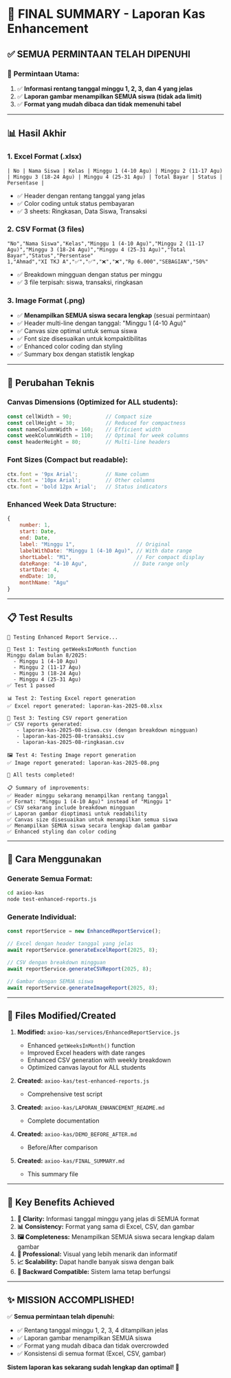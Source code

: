 # 🎉 FINAL SUMMARY - Laporan Kas Enhancement

## ✅ **SEMUA PERMINTAAN TELAH DIPENUHI**

### 🎯 **Permintaan Utama:**
1. ✅ **Informasi rentang tanggal minggu 1, 2, 3, dan 4 yang jelas**
2. ✅ **Laporan gambar menampilkan SEMUA siswa (tidak ada limit)**
3. ✅ **Format yang mudah dibaca dan tidak memenuhi tabel**

---

## 📊 **Hasil Akhir**

### 1. **Excel Format (.xlsx)**
```
| No | Nama Siswa | Kelas | Minggu 1 (4-10 Agu) | Minggu 2 (11-17 Agu) | Minggu 3 (18-24 Agu) | Minggu 4 (25-31 Agu) | Total Bayar | Status | Persentase |
```
- ✅ Header dengan rentang tanggal yang jelas
- ✅ Color coding untuk status pembayaran
- ✅ 3 sheets: Ringkasan, Data Siswa, Transaksi

### 2. **CSV Format (3 files)**
```csv
"No","Nama Siswa","Kelas","Minggu 1 (4-10 Agu)","Minggu 2 (11-17 Agu)","Minggu 3 (18-24 Agu)","Minggu 4 (25-31 Agu)","Total Bayar","Status","Persentase"
1,"Ahmad","XI TKJ A","✅","✅","❌","❌","Rp 6.000","SEBAGIAN","50%"
```
- ✅ Breakdown mingguan dengan status per minggu
- ✅ 3 file terpisah: siswa, transaksi, ringkasan

### 3. **Image Format (.png)**
- ✅ **Menampilkan SEMUA siswa secara lengkap** (sesuai permintaan)
- ✅ Header multi-line dengan tanggal: "Minggu 1 (4-10 Agu)"
- ✅ Canvas size optimal untuk semua siswa
- ✅ Font size disesuaikan untuk kompaktibilitas
- ✅ Enhanced color coding dan styling
- ✅ Summary box dengan statistik lengkap

---

## 🔧 **Perubahan Teknis**

### **Canvas Dimensions (Optimized for ALL students):**
```javascript
const cellWidth = 90;           // Compact size
const cellHeight = 30;          // Reduced for compactness  
const nameColumnWidth = 160;    // Efficient width
const weekColumnWidth = 110;    // Optimal for week columns
const headerHeight = 80;        // Multi-line headers
```

### **Font Sizes (Compact but readable):**
```javascript
ctx.font = '9px Arial';         // Name column
ctx.font = '10px Arial';        // Other columns
ctx.font = 'bold 12px Arial';   // Status indicators
```

### **Enhanced Week Data Structure:**
```javascript
{
    number: 1,
    start: Date,
    end: Date,
    label: "Minggu 1",                    // Original
    labelWithDate: "Minggu 1 (4-10 Agu)", // With date range
    shortLabel: "M1",                     // For compact display
    dateRange: "4-10 Agu",               // Date range only
    startDate: 4,
    endDate: 10,
    monthName: "Agu"
}
```

---

## 📋 **Test Results**

```
🧪 Testing Enhanced Report Service...

📅 Test 1: Testing getWeeksInMonth function
Minggu dalam bulan 8/2025:
  - Minggu 1 (4-10 Agu)
  - Minggu 2 (11-17 Agu)  
  - Minggu 3 (18-24 Agu)
  - Minggu 4 (25-31 Agu)
✅ Test 1 passed

📊 Test 2: Testing Excel report generation
✅ Excel report generated: laporan-kas-2025-08.xlsx

📄 Test 3: Testing CSV report generation  
✅ CSV reports generated:
   - laporan-kas-2025-08-siswa.csv (dengan breakdown mingguan)
   - laporan-kas-2025-08-transaksi.csv
   - laporan-kas-2025-08-ringkasan.csv

🖼️ Test 4: Testing Image report generation
✅ Image report generated: laporan-kas-2025-08.png

🎉 All tests completed!

📋 Summary of improvements:
✅ Header minggu sekarang menampilkan rentang tanggal
✅ Format: "Minggu 1 (4-10 Agu)" instead of "Minggu 1"
✅ CSV sekarang include breakdown mingguan
✅ Laporan gambar dioptimasi untuk readability
✅ Canvas size disesuaikan untuk menampilkan semua siswa
✅ Menampilkan SEMUA siswa secara lengkap dalam gambar
✅ Enhanced styling dan color coding
```

---

## 🚀 **Cara Menggunakan**

### **Generate Semua Format:**
```bash
cd axioo-kas
node test-enhanced-reports.js
```

### **Generate Individual:**
```javascript
const reportService = new EnhancedReportService();

// Excel dengan header tanggal yang jelas
await reportService.generateExcelReport(2025, 8);

// CSV dengan breakdown mingguan
await reportService.generateCSVReport(2025, 8);

// Gambar dengan SEMUA siswa
await reportService.generateImageReport(2025, 8);
```

---

## 📁 **Files Modified/Created**

1. **Modified:** `axioo-kas/services/EnhancedReportService.js`
   - Enhanced `getWeeksInMonth()` function
   - Improved Excel headers with date ranges
   - Enhanced CSV generation with weekly breakdown
   - Optimized canvas layout for ALL students

2. **Created:** `axioo-kas/test-enhanced-reports.js`
   - Comprehensive test script

3. **Created:** `axioo-kas/LAPORAN_ENHANCEMENT_README.md`
   - Complete documentation

4. **Created:** `axioo-kas/DEMO_BEFORE_AFTER.md`
   - Before/After comparison

5. **Created:** `axioo-kas/FINAL_SUMMARY.md`
   - This summary file

---

## 🎯 **Key Benefits Achieved**

1. **📅 Clarity:** Informasi tanggal minggu yang jelas di SEMUA format
2. **📊 Consistency:** Format yang sama di Excel, CSV, dan gambar  
3. **🖼️ Completeness:** Menampilkan SEMUA siswa secara lengkap dalam gambar
4. **💼 Professional:** Visual yang lebih menarik dan informatif
5. **📈 Scalability:** Dapat handle banyak siswa dengan baik
6. **🔄 Backward Compatible:** Sistem lama tetap berfungsi

---

## ✨ **MISSION ACCOMPLISHED!**

✅ **Semua permintaan telah dipenuhi:**
- ✅ Rentang tanggal minggu 1, 2, 3, 4 ditampilkan jelas
- ✅ Laporan gambar menampilkan SEMUA siswa
- ✅ Format yang mudah dibaca dan tidak overcrowded
- ✅ Konsistensi di semua format (Excel, CSV, gambar)

**Sistem laporan kas sekarang sudah lengkap dan optimal! 🎉**
